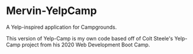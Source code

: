 # Mervin-YelpCamp
A Yelp-inspired application for Campgrounds.

This version of Yelp-Camp is my own code based off of Colt Steele's Yelp-Camp project from his 2020 Web Development Boot Camp.

